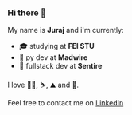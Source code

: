 ### Hi there 👋

My name is **Juraj** and i'm currently:
 - 🎓 studying at **FEI STU**
 - 💼 py dev at **Madwire** 
 - 💼 fullstack dev at **Sentire**
 
I love 🚵‍♂️, ⛷️, ⛰️ and 🚗.

Feel free to contact me on [LinkedIn](https://www.linkedin.com/in/juraj-revaj/)

<!--
**jRevaj/jRevaj** is a ✨ _special_ ✨ repository because its `README.md` (this file) appears on your GitHub profile.

Here are some ideas to get you started:

- 🔭 I’m currently working on ...
- 🌱 I’m currently learning ...
- 👯 I’m looking to collaborate on ...
- 🤔 I’m looking for help with ...
- 💬 Ask me about ...
- 📫 How to reach me: ...
- 😄 Pronouns: ...
- ⚡ Fun fact: ...
-->
